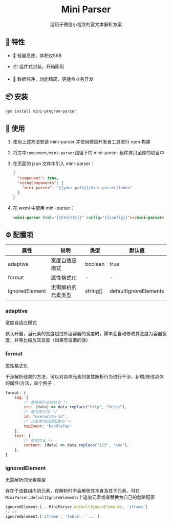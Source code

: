 <h1 align="center">Mini Parser</h1>

<div align="center">适用于微信小程序的富文本解析方案</div>

## 🎉 特性

- 🎈  轻量高效，体积仅5KB

- 📦 组件式封装，开箱即用

- 🔨 数据纯净，功能精简，更适合业务开发

## 📦 安装

```bash
npm install mini-program-parser
```

## 🔨 使用

1. 使用上述方法安装 mini-parser 并使用微信开发者工具进行 npm 构建

2. 将库中`component/mini-parser`路径下的 mini-parser 组件拷贝至你的项目中

3. 在页面的 json 文件中引入 mini-parser：
   
   ```json
   {
     "component": true,
     "usingComponents": {
       "mini-parser": "{{your_path}}/mini-parser/index"
     }
   }
   ```

4. 在 wxml 中使用 mini-parser：
   
   ```html
   <mini-parser html="{{htmlStr}}" config="{{config}}"></mini-parser>
   ```

## ⚙️ 配置项

| 属性                   | 说明        | 类型                        | 默认值                   |
| -------------------- | --------- | ------------------------- | --------------------- |
| adaptive             | 宽度自适应模式   | boolean                   | true                  |
| format               | 属性格式化     | -                         | -                     |
| ignoredElement       | 无需解析的元素类型 | string[]                  | defaultIgnoreElements |

### adaptive

宽度自适应模式

默认开启，当元素的宽度超过外层容器的宽度时，脚本会自动修改其宽度为容器宽度，并等比缩放其高度（如果有设置的话）

### format

属性格式化

干涉解析结果的方法，可以对具体元素的属性解析行为进行干涉，新增/修改具体的属性/方法，举个例子：

```javascript
format: {
    img: {
        /* 替换图片链接协议 */
        src: (data) => data.replace("http", "https"),
        /* 重写图片ID */
        id: "overwrite-id",
        /* 点击事件回调函数名 */
        tapEvent: "handleTap"
    },
    text: {
        /* 修改文本 */
        content: (data) => data.replace("123", "abc"),
    },
}
```

### ignoredElement

无需解析的元素类型

存在于该数组内的元素，在解析时不会解析其本身及其子元素，可在`MiniParser.defaultIgnoreElements`上追加元素或者替换为自己的忽略配置

```javascript
ignoredElement:[...MiniParser.defaultIgnoreElements, 'iframe']
// or
ignoredElement:['iframe', 'table', '...']
```
































